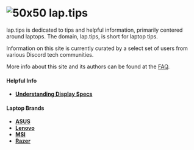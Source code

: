 # ![](/static/img/icon.png "50x50") lap.tips
lap.tips is dedicated to tips and helpful information, primarily centered around laptops. The domain, lap.tips, is short for laptop tips.

Information on this site is currently curated by a select set of users from various Discord tech communities.

More info about this site and its authors can be found at the [FAQ](/readme).

#### Helpful Info
- **[Understanding Display Specs](/displays)**

#### Laptop Brands
- **[ASUS](/laptops/asus)**
- **[Lenovo](/laptops/lenovo)**
- **[MSI](/laptops/msi)**
- **[Razer](/laptops/razer)**